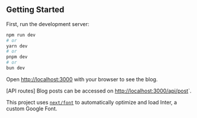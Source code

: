 ## Getting Started

First, run the development server:

```bash
npm run dev
# or
yarn dev
# or
pnpm dev
# or
bun dev
```

Open [http://localhost:3000](http://localhost:3000) with your browser to see the blog.


[API routes] Blog posts can be accessed on [http://localhost:3000/api/post](http://localhost:3000/api/posts)`.

This project uses [`next/font`](https://nextjs.org/docs/basic-features/font-optimization) to automatically optimize and load Inter, a custom Google Font.
